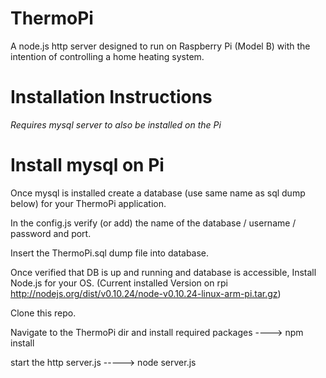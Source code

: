 ThermoPi
======================

A node.js http server designed to run on Raspberry Pi (Model B) with the intention of 
controlling a home heating system. 


Installation Instructions
=========================

*Requires mysql server to also be installed on the Pi*


# Install mysql on Pi
Once mysql is installed create a database (use same name as sql dump below) for your ThermoPi application.

In the config.js verify (or add) the name of the database / username / password and port.

Insert the ThermoPi.sql dump file into database.

Once verified that DB is up and running and database is accessible,
Install Node.js for your OS. (Current installed Version on rpi http://nodejs.org/dist/v0.10.24/node-v0.10.24-linux-arm-pi.tar.gz) 

Clone this repo.

Navigate to the ThermoPi dir and install required packages ----> npm install

start the http server.js -----> node server.js



